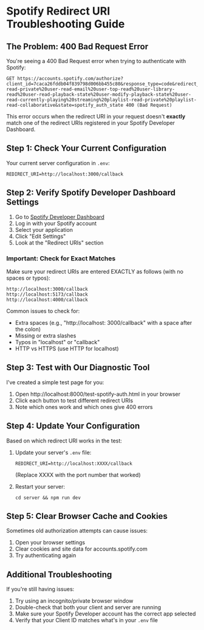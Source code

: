 # Spotify Redirect URI Troubleshooting Guide

## The Problem: 400 Bad Request Error

You're seeing a 400 Bad Request error when trying to authenticate with Spotify:

```
GET https://accounts.spotify.com/authorize?client_id=7caca26fddb04f839798d006bb455c80&response_type=code&redirect_uri=http://localhost:3000/callback&scope=user-read-private%20user-read-email%20user-top-read%20user-library-read%20user-read-playback-state%20user-modify-playback-state%20user-read-currently-playing%20streaming%20playlist-read-private%20playlist-read-collaborative&state=spotify_auth_state 400 (Bad Request)
```

This error occurs when the redirect URI in your request doesn't **exactly** match one of the redirect URIs registered in your Spotify Developer Dashboard.

## Step 1: Check Your Current Configuration

Your current server configuration in `.env`:
```
REDIRECT_URI=http://localhost:3000/callback
```

## Step 2: Verify Spotify Developer Dashboard Settings

1. Go to [Spotify Developer Dashboard](https://developer.spotify.com/dashboard)
2. Log in with your Spotify account
3. Select your application
4. Click "Edit Settings"
5. Look at the "Redirect URIs" section

### Important: Check for Exact Matches

Make sure your redirect URIs are entered EXACTLY as follows (with no spaces or typos):

```
http://localhost:3000/callback
http://localhost:5173/callback
http://localhost:4000/callback
```

Common issues to check for:
- Extra spaces (e.g., "http://localhost: 3000/callback" with a space after the colon)
- Missing or extra slashes
- Typos in "localhost" or "callback"
- HTTP vs HTTPS (use HTTP for localhost)

## Step 3: Test with Our Diagnostic Tool

I've created a simple test page for you:

1. Open http://localhost:8000/test-spotify-auth.html in your browser
2. Click each button to test different redirect URIs
3. Note which ones work and which ones give 400 errors

## Step 4: Update Your Configuration

Based on which redirect URI works in the test:

1. Update your server's `.env` file:
   ```
   REDIRECT_URI=http://localhost:XXXX/callback
   ```
   (Replace XXXX with the port number that worked)

2. Restart your server:
   ```
   cd server && npm run dev
   ```

## Step 5: Clear Browser Cache and Cookies

Sometimes old authorization attempts can cause issues:

1. Open your browser settings
2. Clear cookies and site data for accounts.spotify.com
3. Try authenticating again

## Additional Troubleshooting

If you're still having issues:

1. Try using an incognito/private browser window
2. Double-check that both your client and server are running
3. Make sure your Spotify Developer account has the correct app selected
4. Verify that your Client ID matches what's in your `.env` file 